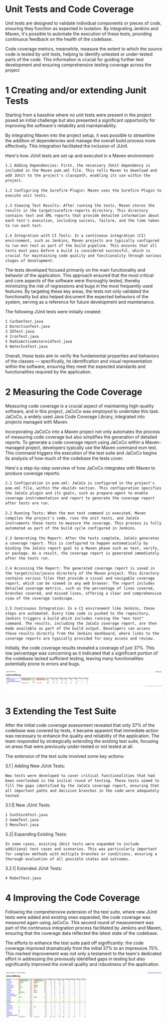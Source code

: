 # Unit Tests and Code Coverage
Unit tests are designed to validate individual components or pieces of code, ensuring they function as expected in isolation. By integrating Jenkins and Maven, it's possible to automate the execution of these tests, providing continuous feedback on the health of the codebase.

Code coverage metrics, meanwhile, measure the extent to which the source code is tested by unit tests, helping to identify untested or under-tested parts of the code. This information is crucial for guiding further test development and ensuring comprehensive testing coverage across the project

#
# 1 Creating and/or extending Junit Tests
Starting from a baseline where no unit tests were present in the project posed an initial challenge but also presented a significant opportunity for improving the software's reliability and maintainability.

By integrating Maven into the project setup, it was possible to streamline the addition of dependencies and manage the overall build process more effectively. This integration facilitated the inclusion of JUnit.

Here's how JUnit tests are set up and executed in a Maven environment:

    1.1 Adding Dependencies: First, the necessary JUnit dependency is included in the Maven pom.xml file. This tells Maven to download and add JUnit to the project's classpath, enabling its use within the project. 

    1.2 Configuring the Surefire Plugin: Maven uses the Surefire Plugin to execute unit tests. 
    
    1.3 Viewing Test Results: After running the tests, Maven stores the results in the target/surefire-reports directory. This directory contains text and XML reports that provide detailed information about each test's execution, including success, failure, and the time taken to run each test.
 
    1.4 Integration with CI Tools: In a continuous integration (CI) environment, such as Jenkins, Maven projects are typically configured to run mvn test as part of the build pipeline. This ensures that all tests must pass before a build is considered successful, which is crucial for maintaining code quality and functionality through various stages of development.

The tests developed focused primarily on the main functionality and behavior of the application. This approach ensured that the most critical and core aspects of the software were thoroughly tested, thereby minimizing the risk of regressions and bugs in the most frequently used features. By targeting these key areas, the tests not only validated the functionality but also helped document the expected behaviors of the system, serving as a reference for future development and maintenance.

The following JUnit tests were initially created:

    1 CarbonTest.java
    2 DorectionTest.java
    3 IDTest.java
    4 IronTest.java
    5 RadioActiveAsteroidTest.java
    6 WaterIceTest.java

Overall, these tests aim to verify the fundamental properties and behaviors of the classes — specifically, its identification and visual representation within the software, ensuring they meet the expected standards and functionalities required by the application.

#
# 2 Measuring the Code Coverage
Measuring code coverage is a crucial aspect of maintaining high-quality software, and in this project, JaCoCo was employed to undertake this task. JaCoCo, a widely used Java Code Coverage Library, integrated into projects managed with Maven.

Incorporating JaCoCo into a Maven project not only automates the process of measuring code coverage but also simplifies the generation of detailed reports. To generate a code coverage report using JaCoCo within a Maven-managed project, developers typically use the Maven command mvn test. This command triggers the execution of the test suite and JaCoCo begins its analysis of how much of the codebase the tests cover.

Here's a step-by-step overview of how JaCoCo integrates with Maven to produce coverage reports:

    2.1 Configuration in pom.xml: JaCoCo is configured in the project's pom.xml file, within the <build> section. This configuration specifies the JaCoCo plugin and its goals, such as prepare-agent to enable coverage instrumentation and report to generate the coverage report after tests are run.
     
    2.2 Running Tests: When the mvn test command is executed, Maven compiles the project's code, runs the unit tests, and JaCoCo instruments these tests to measure the coverage. This process is fully automated as part of the build cycle configured in Jenkins.

    2.3 Generating the Report: After the tests complete, JaCoCo generates a coverage report. This is configured to happen automatically by binding the JaCoCo report goal to a Maven phase such as test, verify, or package. As a result, the coverage report is generated immediately after the tests run.

    2.4 Accessing the Report: The generated coverage report is saved in the target/site/jacoco directory of the Maven project. This directory contains various files that provide a visual and navigable coverage report, which can be viewed in any web browser. The report includes detailed coverage metrics, such as the percentage of lines covered, branches covered, and missed lines, offering a clear and comprehensive view of the coverage landscape.

    2.5 Continuous Integration: In a CI environment like Jenkins, these steps are automated. Every time code is pushed to the repository, Jenkins triggers a build which includes running the "mvn test" command. The results, including the JaCoCo coverage report, are then made available as part of the build output. Developers can access these results directly from the Jenkins dashboard, where links to the coverage reports are typically provided for easy access and review.

Initially, the code coverage results revealed a coverage of just 37%. This low percentage was concerning as it indicated that a significant portion of the codebase lacked sufficient testing, leaving many functionalities potentially prone to errors and bugs. 

![](Coverage1.png)

#
# 3 Extending the Test Suite
After the initial code coverage assessment revealed that only 37% of the codebase was covered by tests, it became apparent that immediate action was necessary to enhance the quality and reliability of the application. The team responded by strategically extending the existing test suite, focusing on areas that were previously under-tested or not tested at all.

The extension of the test suite involved some key actions:

 3.1 | Adding New JUnit Tests:

    New tests were developed to cover critical functionalities that had been overlooked in the initial round of testing. These tests aimed to fill the gaps identified by the JaCoCo coverage report, ensuring that all important paths and decision branches in the code were adequately tested.

3.1.1| New JUnit Tests:

    1 SunStormTest.java
    2 GameTest.java
    3 MenuTest.java

 3.2| Expanding Existing Tests:

    In some cases, existing JUnit tests were expanded to include additional test cases and scenarios. This was particularly important for complex methods with multiple branches or conditions, ensuring a thorough evaluation of all possible states and outcomes.

3.2.1| Extended JUnit Tests:

    4 RobotTest.java
   
#
# 4 Improving the Code Coverage
Following the comprehensive extension of the test suite, where new JUnit tests were added and existing ones expanded, the code coverage was measured again using JaCoCo. This second round of measurement was part of the continuous integration process facilitated by Jenkins and Maven, ensuring that the coverage data reflected the latest state of the codebase.

The efforts to enhance the test suite paid off significantly: the code coverage improved dramatically from the initial 37% to an impressive 75%. This marked improvement was not only a testament to the team's dedicated effort in addressing the previously identified gaps in testing but also significantly improved the overall quality and robustness of the application.

![](Coverage2.png)
#